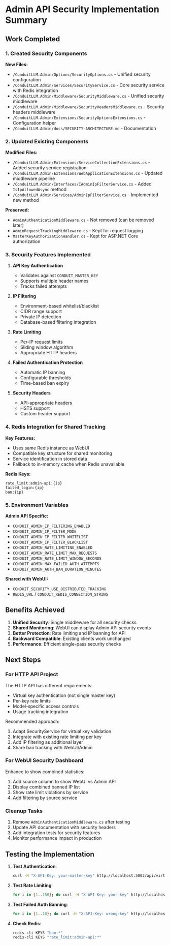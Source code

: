 # Admin API Security Implementation Summary

## Work Completed

### 1. Created Security Components

**New Files:**
- `/ConduitLLM.Admin/Options/SecurityOptions.cs` - Unified security configuration
- `/ConduitLLM.Admin/Services/SecurityService.cs` - Core security service with Redis integration
- `/ConduitLLM.Admin/Middleware/SecurityMiddleware.cs` - Unified security middleware
- `/ConduitLLM.Admin/Middleware/SecurityHeadersMiddleware.cs` - Security headers middleware
- `/ConduitLLM.Admin/Extensions/SecurityOptionsExtensions.cs` - Configuration helper
- `/ConduitLLM.Admin/docs/SECURITY-ARCHITECTURE.md` - Documentation

### 2. Updated Existing Components

**Modified Files:**
- `/ConduitLLM.Admin/Extensions/ServiceCollectionExtensions.cs` - Added security service registration
- `/ConduitLLM.Admin/Extensions/WebApplicationExtensions.cs` - Updated middleware pipeline
- `/ConduitLLM.Admin/Interfaces/IAdminIpFilterService.cs` - Added `IsIpAllowedAsync` method
- `/ConduitLLM.Admin/Services/AdminIpFilterService.cs` - Implemented new method

**Preserved:**
- `AdminAuthenticationMiddleware.cs` - Not removed (can be removed later)
- `AdminRequestTrackingMiddleware.cs` - Kept for request logging
- `MasterKeyAuthorizationHandler.cs` - Kept for ASP.NET Core authorization

### 3. Security Features Implemented

1. **API Key Authentication**
   - Validates against `CONDUIT_MASTER_KEY`
   - Supports multiple header names
   - Tracks failed attempts

2. **IP Filtering**
   - Environment-based whitelist/blacklist
   - CIDR range support
   - Private IP detection
   - Database-based filtering integration

3. **Rate Limiting**
   - Per-IP request limits
   - Sliding window algorithm
   - Appropriate HTTP headers

4. **Failed Authentication Protection**
   - Automatic IP banning
   - Configurable thresholds
   - Time-based ban expiry

5. **Security Headers**
   - API-appropriate headers
   - HSTS support
   - Custom header support

### 4. Redis Integration for Shared Tracking

**Key Features:**
- Uses same Redis instance as WebUI
- Compatible key structure for shared monitoring
- Service identification in stored data
- Fallback to in-memory cache when Redis unavailable

**Redis Keys:**
```
rate_limit:admin-api:{ip}
failed_login:{ip}
ban:{ip}
```

### 5. Environment Variables

**Admin API Specific:**
- `CONDUIT_ADMIN_IP_FILTERING_ENABLED`
- `CONDUIT_ADMIN_IP_FILTER_MODE`
- `CONDUIT_ADMIN_IP_FILTER_WHITELIST`
- `CONDUIT_ADMIN_IP_FILTER_BLACKLIST`
- `CONDUIT_ADMIN_RATE_LIMITING_ENABLED`
- `CONDUIT_ADMIN_RATE_LIMIT_MAX_REQUESTS`
- `CONDUIT_ADMIN_RATE_LIMIT_WINDOW_SECONDS`
- `CONDUIT_ADMIN_MAX_FAILED_AUTH_ATTEMPTS`
- `CONDUIT_ADMIN_AUTH_BAN_DURATION_MINUTES`

**Shared with WebUI:**
- `CONDUIT_SECURITY_USE_DISTRIBUTED_TRACKING`
- `REDIS_URL` / `CONDUIT_REDIS_CONNECTION_STRING`

## Benefits Achieved

1. **Unified Security**: Single middleware for all security checks
2. **Shared Monitoring**: WebUI can display Admin API security events
3. **Better Protection**: Rate limiting and IP banning for API
4. **Backward Compatible**: Existing clients work unchanged
5. **Performance**: Efficient single-pass security checks

## Next Steps

### For HTTP API Project

The HTTP API has different requirements:
- Virtual key authentication (not single master key)
- Per-key rate limits
- Model-specific access controls
- Usage tracking integration

Recommended approach:
1. Adapt SecurityService for virtual key validation
2. Integrate with existing rate limiting per key
3. Add IP filtering as additional layer
4. Share ban tracking with WebUI/Admin

### For WebUI Security Dashboard

Enhance to show combined statistics:
1. Add source column to show WebUI vs Admin API
2. Display combined banned IP list
3. Show rate limit violations by service
4. Add filtering by source service

### Cleanup Tasks

1. Remove `AdminAuthenticationMiddleware.cs` after testing
2. Update API documentation with security headers
3. Add integration tests for security features
4. Monitor performance impact in production

## Testing the Implementation

1. **Test Authentication**:
   ```bash
   curl -H "X-API-Key: your-master-key" http://localhost:5002/api/virtualkeys
   ```

2. **Test Rate Limiting**:
   ```bash
   for i in {1..150}; do curl -H "X-API-Key: your-key" http://localhost:5002/api/virtualkeys; done
   ```

3. **Test Failed Auth Banning**:
   ```bash
   for i in {1..10}; do curl -H "X-API-Key: wrong-key" http://localhost:5002/api/virtualkeys; done
   ```

4. **Check Redis**:
   ```bash
   redis-cli KEYS "ban:*"
   redis-cli KEYS "rate_limit:admin-api:*"
   ```